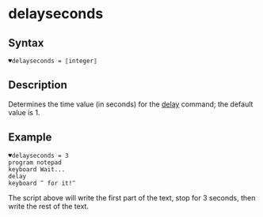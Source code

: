 # delayseconds

## Syntax

```G1ANT
♥delayseconds = ⟦integer⟧
```

## Description

Determines the time value (in seconds) for the [delay](https://manual.g1ant.com/link/G1ANT.Language/G1ANT.Addon.Core/Commands/DelayCommand.md) command; the default value is 1.

## Example

```G1ANT
♥delayseconds = 3
program notepad
keyboard Wait...
delay
keyboard ‴ for it!‴
```

The script above will write the first part of the text, stop for 3 seconds, then write the rest of the text.

